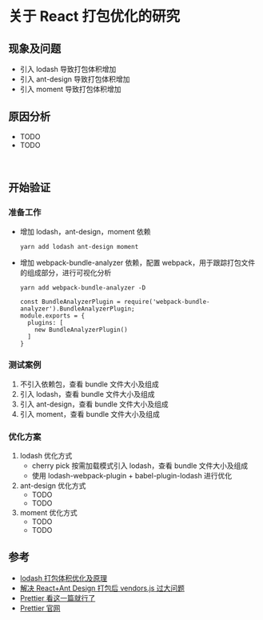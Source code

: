 # 关于 React 打包优化的研究

## 现象及问题

- 引入 lodash 导致打包体积增加
- 引入 ant-design 导致打包体积增加
- 引入 moment 导致打包体积增加

## 原因分析

- TODO
- TODO

<BR>

## 开始验证

### 准备工作

- 增加 lodash，ant-design，moment 依赖
  ```
  yarn add lodash ant-design moment
  ```
- 增加 webpack-bundle-analyzer 依赖，配置 webpack，用于跟踪打包文件的组成部分，进行可视化分析
  ```
  yarn add webpack-bundle-analyzer -D
  ```
  ```
  const BundleAnalyzerPlugin = require('webpack-bundle-analyzer').BundleAnalyzerPlugin;
  module.exports = {
    plugins: [
      new BundleAnalyzerPlugin()
    ]
  }
  ```

### 测试案例

1. 不引入依赖包，查看 bundle 文件大小及组成
2. 引入 lodash，查看 bundle 文件大小及组成
3. 引入 ant-design，查看 bundle 文件大小及组成
4. 引入 moment，查看 bundle 文件大小及组成

### 优化方案

1. lodash 优化方式
   - cherry pick 按需加载模式引入 lodash，查看 bundle 文件大小及组成
   - 使用 lodash-webpack-plugin + babel-plugin-lodash 进行优化
2. ant-design 优化方式
   - TODO
   - TODO
3. moment 优化方式
   - TODO
   - TODO

## 参考

- [lodash 打包体积优化及原理](https://www.jianshu.com/p/f03ff4f3a8b3)
- [解决 React+Ant Design 打包后 vendors.js 过大问题](https://blog.csdn.net/qq_36400206/article/details/104605580)
- [Prettier 看这一篇就行了](https://zhuanlan.zhihu.com/p/81764012)
- [Prettier 官网](https://prettier.io/docs/en/)
